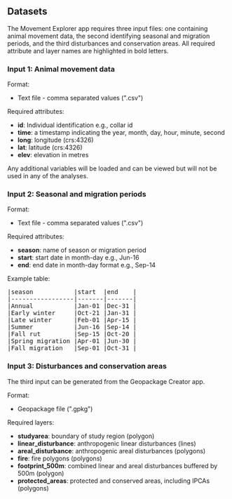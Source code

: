 ## Datasets

The Movement Explorer app requires three input files: one containing animal movement data, the second identifying seasonal and migration periods, and the third disturbances and conservation areas. All required attribute and layer names are highlighted in bold letters.

### Input 1: Animal movement data

Format:
- Text file - comma separated values (".csv")

Required attributes:
- **id**: Individual identification e.g., collar id
- **time**: a timestamp indicating the year, month, day, hour, minute, second
- **long**: longitude (crs:4326)
- **lat**: latitude (crs:4326)
- **elev**: elevation in metres

Any additional variables will be loaded and can be viewed but will not be used in any of the analyses. 

### Input 2: Seasonal and migration periods

Format:
- Text file - comma separated values (".csv")

Required attributes:
- **season**: name of season or migration period
- **start**: start date in month-day e.g., Jun-16
- **end**: end date in month-day format e.g., Sep-14

Example table:

<pre>
|season           |start  |end    |
|-----------------|-------|-------|
|Annual           |Jan-01 |Dec-31 |
|Early winter     |Oct-21 |Jan-31 |
|Late winter      |Feb-01 |Apr-15 |
|Summer           |Jun-16 |Sep-14 |
|Fall rut         |Sep-15 |Oct-20 |
|Spring migration |Apr-01 |Jun-30 |
|Fall migration   |Sep-01 |Oct-31 |
</pre>

### Input 3: Disturbances and conservation areas

The third input can be generated from the Geopackage Creator app.

Format: 
- Geopackage file (".gpkg")

Required layers:

- **studyarea**: boundary of study region (polygon)
- **linear_disturbance**: anthropogenic linear disturbances (lines)
- **areal_disturbance**: anthropogenic areal disturbances (polygons)
- **fire**: fire polygons (polygons)
- **footprint_500m**: combined linear and areal disturbances buffered by 500m (polygon)
- **protected_areas**: protected and conserved areas, including IPCAs (polygons)
